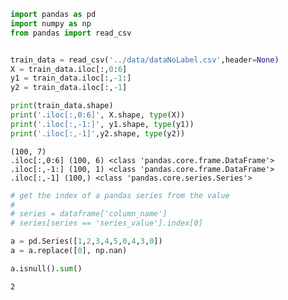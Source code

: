 

```python
import pandas as pd
import numpy as np
from pandas import read_csv


train_data = read_csv('../data/dataNoLabel.csv',header=None)
X = train_data.iloc[:,0:6]
y1 = train_data.iloc[:,-1:]
y2 = train_data.iloc[:,-1]

print(train_data.shape)
print('.iloc[:,0:6]', X.shape, type(X))
print('.iloc[:,-1:]', y1.shape, type(y1))
print('.iloc[:,-1]',y2.shape, type(y2))
```

    (100, 7)
    .iloc[:,0:6] (100, 6) <class 'pandas.core.frame.DataFrame'>
    .iloc[:,-1:] (100, 1) <class 'pandas.core.frame.DataFrame'>
    .iloc[:,-1] (100,) <class 'pandas.core.series.Series'>



```python
# get the index of a pandas series from the value
# 
# series = dataframe['column_name']
# series[series == 'series_value'].index[0]
```


```python
a = pd.Series([1,2,3,4,5,0,4,3,0])
a = a.replace([0], np.nan)

a.isnull().sum()
```




    2


